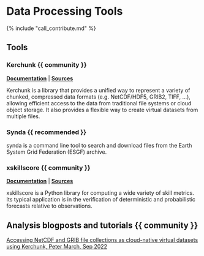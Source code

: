 # Data Processing Tools

{% include "call_contribute.md" %}


## Tools

### Kerchunk  {{ community }}

[**Documentation**][kerchunk-doc] | 
[**Sources**][kerchunk-source]

Kerchunk is a library that provides a unified way to represent a variety of chunked, compressed data formats (e.g. NetCDF/HDF5, GRIB2, TIFF, …), allowing efficient access to the data from traditional file systems or cloud object storage. It also provides a flexible way to create virtual datasets from multiple files.

### Synda  {{ recommended }}

synda is a command line tool to search and download files from the Earth System Grid Federation (ESGF) archive.

### xskillscore  {{ community }}

[**Documentation**][xskillscore-doc] |
[**Sources**][xskillscore-source]

xskillscore is a Python library for computing a wide variety of skill metrics. Its typical application is in the verification of deterministic and probabilistic forecasts relative to observations.


## Analysis blogposts and tutorials  {{ community }}

[Accessing NetCDF and GRIB file collections as cloud-native virtual datasets using Kerchunk, Peter March, Sep 2022](https://medium.com/pangeo/accessing-netcdf-and-grib-file-collections-as-cloud-native-virtual-datasets-using-kerchunk-625a2d0a9191)


[kerchunk-doc]: https://fsspec.github.io/kerchunk/
[kerchunk-source]: https://github.com/fsspec/kerchunk

[xskillscore-doc]: https://xskillscore.readthedocs.io/en/stable/
[xskillscore-source]: https://github.com/xarray-contrib/xskillscore
